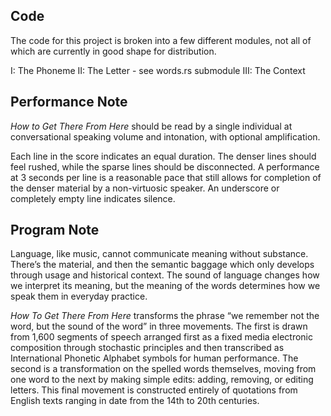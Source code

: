## Code

The code for this project is broken into a few different modules, not all of which are currently in good shape for distribution.

I: The Phoneme 
II: The Letter - see words.rs submodule
III: The Context

## Performance Note

*How to Get There From Here* should be read by a single individual at conversational speaking volume and intonation, with optional amplification. 

Each line in the score indicates an equal duration. The denser lines should feel rushed, while the sparse lines should be disconnected. A performance at 3 seconds per line is a reasonable pace that still allows for completion of the denser material by a non-virtuosic speaker. An underscore or completely empty line indicates silence.

## Program Note

Language, like music, cannot communicate meaning without substance. There’s the material, and then the semantic baggage which only develops through usage and historical context. The sound of language changes how we interpret its meaning, but the meaning of the words determines how we speak them in everyday practice. 

*How To Get There From Here* transforms the phrase “we remember not the word, but the sound of the word” in three movements. The first is drawn from 1,600 segments of speech arranged first as a fixed media electronic composition through stochastic principles and then transcribed as International Phonetic Alphabet symbols for human performance. The second is a transformation on the spelled words themselves, moving from one word to the next by making simple edits: adding, removing, or editing letters. This final movement is constructed entirely of quotations from English texts ranging in date from the 14th to 20th centuries.
